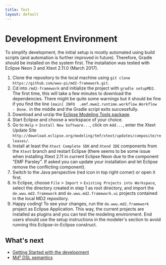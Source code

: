 ```yaml
---
title: Test
layout: default
---
```


# Development Environment

To simplify development, the initial setup is mostly automated using build scripts (and automation is further improved in future). Therefore, Gradle should be installed on the system first.
The installation was tested with Eclipse Neon 3 and Xtext 2.11.0 (March 2017).

1. Clone the repository to the local machine using `git clone https://github.com/wwu-pi/md2-framework.git`.
1. Cd into `/md2-framework` and initialize the project with `gradle setupMD2`. The first time, this will take a few minutes to download the dependencies. There might be quite some warnings but it should be fine if you find the line `[main] INFO  .emf.mwe2.runtime.workflow.Workflow  - Done.` in the middle and the Gradle script exits successfully.
1. Download and unzip the [Eclipse Modeling Tools package](http://www.eclipse.org/downloads/packages/eclipse-modeling-tools/neon3).
1. Start Eclipse and choose a workspace of your choice.
1. Go to `Help` > `Install New Software...`, click on `Add...`, enter the Xtext Update Site `http://download.eclipse.org/modeling/tmf/xtext/updates/composite/releases/`.
1. Install at least the `Xtext Complete SDK` and `Xtend IDE` components from the `Xtext` branch and restart Eclipse (there seems to be some issue when installing Xtext 2.11 in current Eclipse Neon due to the component "EMF Parsley". If asked you can update your installation and let Eclipse remove the conflicting component).
1. Switch to the Java perspective (red icon in top right corner) or open it first.
1. In Eclipse, choose `File` > `Import` > `Existing Projects into Workspace`, select the directory created in step 1 as root directory, and import the `de.wwu.md2.framework` and `de.wwu.md2.framework.ui` projects contained in the local MD2 repository.
1. Happy coding! To see your changes, run the `de.wwu.md2.framework` project as Eclipse Application. This way, the current projects are installed as plugins and you can test the modeling environment. End users should use the setup instructions in the modeler's section to avoid running this Eclipse-in-Eclipse construct.

## What's next
* [Getting Started with the development](030_getting-started-dev.html)
* [Md² DSL semantics](040_dsl-semantics.html)
